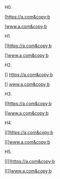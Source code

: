 H0.

[https://a.com&copy;b

[www.a.com&copy;b

H1.

[]https://a.com&copy;b

[]www.a.com&copy;b

H2.

[] https://a.com&copy;b

[] www.a.com&copy;b

H3.

[[https://a.com&copy;b

[[www.a.com&copy;b

H4.

[[]https://a.com&copy;b

[[]www.a.com&copy;b

H5.

[[]]https://a.com&copy;b

[[]]www.a.com&copy;b
